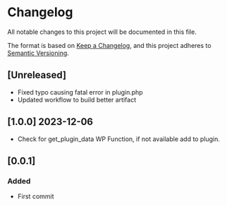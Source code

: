 # Changelog
All notable changes to this project will be documented in this file.

The format is based on [Keep a Changelog](https://keepachangelog.com/en/1.0.0/),
and this project adheres to [Semantic Versioning](https://semver.org/spec/v2.0.0.html).

## [Unreleased]
- Fixed typo causing fatal error in plugin.php
- Updated workflow to build better artifact

## [1.0.0] 2023-12-06 
- Check for get_plugin_data WP Function, if not available add to plugin.

## [0.0.1]
### Added
- First commit